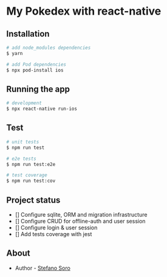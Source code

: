 # My Pokedex with react-native

## Installation

```bash
# add node_modules dependencies
$ yarn

# add Pod dependencies
$ npx pod-install ios
```

## Running the app

```bash
# development
$ npx react-native run-ios
```

## Test

```bash
# unit tests
$ npm run test

# e2e tests
$ npm run test:e2e

# test coverage
$ npm run test:cov
```

## Project status

- [] Configure sqlite, ORM and migration infrastructure
- [] Configure CRUD for offline-auth and user session
- [] Configure login & user session
- [] Add tests coverage with jest

## About

- Author - [Stefano Soro](https://www.linkedin.com/in/stefanosorodeveloper/)
